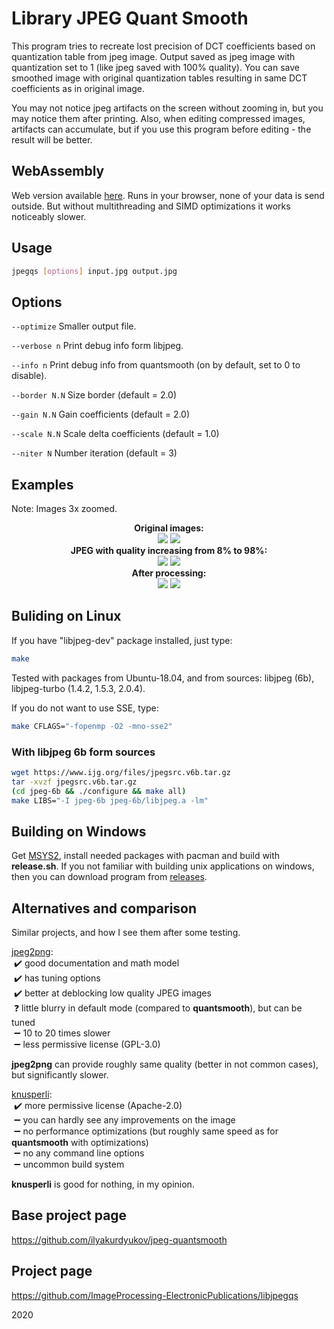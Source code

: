 # Library JPEG Quant Smooth

This program tries to recreate lost precision of DCT coefficients based on quantization table from jpeg image.
Output saved as jpeg image with quantization set to 1 (like jpeg saved with 100% quality). You can save smoothed image with original quantization tables resulting in same DCT coefficients as in original image.

You may not notice jpeg artifacts on the screen without zooming in, but you may notice them after printing. Also, when editing compressed images, artifacts can accumulate, but if you use this program before editing - the result will be better.

## WebAssembly

Web version available [here](https://ilyakurdyukov.github.io/jpeg-quantsmooth/).
Runs in your browser, none of your data is send outside.
But without multithreading and SIMD optimizations it works noticeably slower.

## Usage

```sh
jpegqs [options] input.jpg output.jpg
```

## Options
`--optimize`
Smaller output file.

`--verbose n`
Print debug info form libjpeg.

`--info n`
Print debug info from quantsmooth (on by default, set to 0 to disable).

`--border N.N`
Size border (default = 2.0)

`--gain N.N`
Gain coefficients (default = 2.0)

`--scale N.N`
Scale delta coefficients (default = 1.0)

`--niter N`
Number iteration (default = 3)

## Examples
Note: Images 3x zoomed.
<p align="center"><b>
Original images:<br/>
<img src="images/text_orig.png"> <img src="images/lena_orig.png"><br/>
JPEG with quality increasing from 8% to 98%:<br/>
<img src="images/text_jpg.png"> <img src="images/lena_jpg.png"><br/>
After processing:<br/>
<img src="images/text_jqs.png"> <img src="images/lena_jqs.png"><br/>
</b></p>

## Buliding on Linux

If you have "libjpeg-dev" package installed, just type:
```sh
make
```
Tested with packages from Ubuntu-18.04, and from sources: libjpeg (6b), libjpeg-turbo (1.4.2, 1.5.3, 2.0.4).

If you do not want to use SSE, type:
```sh
make CFLAGS="-fopenmp -O2 -mno-sse2"
```

### With libjpeg 6b form sources
```sh
wget https://www.ijg.org/files/jpegsrc.v6b.tar.gz
tar -xvzf jpegsrc.v6b.tar.gz
(cd jpeg-6b && ./configure && make all)
make LIBS="-I jpeg-6b jpeg-6b/libjpeg.a -lm"
```

## Building on Windows
Get [MSYS2](https://www.msys2.org/), install needed packages with pacman and build with __release.sh__.
If you not familiar with building unix applications on windows, then you can download program from [releases](https://github.com/ilyakurdyukov/jpeg-quantsmooth/releases).

## Alternatives and comparison

Similar projects, and how I see them after some testing.

[jpeg2png](https://github.com/victorvde/jpeg2png):  
&nbsp;✔️ good documentation and math model  
&nbsp;✔️ has tuning options  
&nbsp;✔️ better at deblocking low quality JPEG images  
&nbsp;❓ little blurry in default mode (compared to <b>quantsmooth</b>), but can be tuned  
&nbsp;➖ 10 to 20 times slower  
&nbsp;➖ less permissive license (GPL-3.0)  

**jpeg2png** can provide roughly same quality (better in not common cases), but significantly slower.

[knusperli](https://github.com/google/knusperli):  
&nbsp;✔️ more permissive license (Apache-2.0)  
&nbsp;➖ you can hardly see any improvements on the image  
&nbsp;➖ no performance optimizations (but roughly same speed as for <b>quantsmooth</b> with optimizations)  
&nbsp;➖ no any command line options  
&nbsp;➖ uncommon build system  

**knusperli** is good for nothing, in my opinion.

## Base project page

https://github.com/ilyakurdyukov/jpeg-quantsmooth

## Project page

https://github.com/ImageProcessing-ElectronicPublications/libjpegqs

2020

